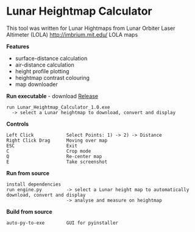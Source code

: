 # Lunar Heightmap Calculator

This tool was written for Lunar Hightmaps from Lunar Orbiter Laser Altimeter (LOLA) http://imbrium.mit.edu/
LOLA maps

**Features**
* surface-distance calculation
* air-distance calculation
* height profile plotting
* heightmap contrast colouring
* map downloader

**Run executable** - download [Release](https://github.com/unconsciou5/Lunar_Heightmap_Calculator/releases)
```
run Lunar_Heightmap_Calculator_1.0.exe        
  -> select a Lunar heightmap to download, convert and display
```

**Controls**
```
Left Click            Select Points: 1) -> 2) -> Distance
Right Click Drag      Moving over map
ESC                   Exit
C                     Crop mode
Q                     Re-center map
E                     Take screenshot
```

**Run from source**
```
install dependencies
run engine.py         -> select a Lunar height map to automatically download, convert and display
                      -> analyse and measure on heightmap
```
**Build from source**
```
auto-py-to-exe        GUI for pyinstaller
```
